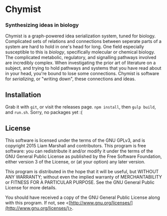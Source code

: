 # Chymist
### Synthesizing ideas in biology

Chymist is a graph-powered idea serialization system, tuned for biology.
Complicated sets of relations and connections between seperate parts of a system
are hard to hold in one's head for long. One field especially susceptible to this
is *biology*, specifically molecular or chemical biology.
The complicated metabolic, regulatory, and signalling pathways involved are incredibly complex.
When investigating the prior art of literature on a subject, and trying to hold pathways and
systems that you have read about in your head, you're bound to lose some connections.
Chymist is software for *serializing*, or "writing down", these connections and ideas.

## Installation
Grab it with `git`, or visit the releases page.
`npm install`, then `gulp build`, and `run.sh`.
Sorry, no packages yet :(
  
## License
This software is licensed under the terms of the GNU GPLv3, and
is copyright 2015 Liam Marshall and contributors.
This program is free software: you can redistribute it and/or modify
it under the terms of the GNU General Public License as published by
the Free Software Foundation, either version 3 of the License, or
(at your option) any later version.

This program is distributed in the hope that it will be useful,
but WITHOUT ANY WARRANTY; without even the implied warranty of
MERCHANTABILITY or FITNESS FOR A PARTICULAR PURPOSE.  See the
GNU General Public License for more details.

You should have received a copy of the GNU General Public License
along with this program.  If not, see <[http://www.gnu.org/licenses/](http://www.gnu.org/licenses/)>.
